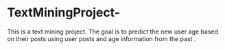 # TextMiningProject-
This is a text mining project. The goal is to predict the new user age based on their posts using user posts and age information from the past . 
